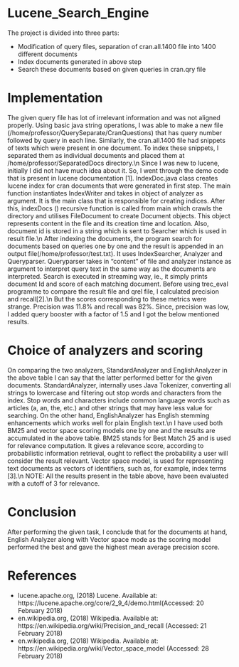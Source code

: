 # Lucene_Search_Engine

The project is divided into three parts: 
<ul>
<li>Modification of query files, separation of cran.all.1400 file into 1400 different documents 
<li>Index documents generated in above step
<li>Search these documents based on given queries in cran.qry file
</ul>

# Implementation

The given query file has lot of irrelevant information and was not aligned properly. Using basic java string operations, I was able to make a new file (/home/professor/QuerySeparate/CranQuestions) that has query number followed by query in each line. Similarly, the cran.all.1400 file had snippets of texts which were present in one document. To index these snippets, I separated them as individual documents and placed them at /home/professor/SeparatedDocs directory.\n
Since I was new to lucene, initially I did not have much idea about it. So, I went through the demo code that is present in lucene documentation [1]. IndexDoc.java class creates lucene index for cran documents that were generated in first step. The main function instantiates IndexWriter and takes in object of analyzer as argument. It is the main class that is responsible for creating indices. After this, indexDocs () recursive function is called from main which crawls the directory and utilises FileDocument to create Document objects. This object represents content in the file and its creation time and location. Also, document id is stored in a string which is sent to Searcher which is used in result file.\n
After indexing the documents, the program search for documents based on queries one by one and the result is appended in an output file(/home/professor/test.txt). It uses IndexSearcher, Analyzer and Queryparser. Queryparser takes in “content” of file and analyzer instance as argument to interpret query text in the same way as the documents are interpreted. Search is executed in streaming way, ie., it simply prints document Id and score of each matching document. Before using trec_eval programme to compare the result file and qrel file, I calculated precision and recall[2].\n
But the scores corresponding to these metrics were strange. Precision was 11.8% and recall was 82%. Since, precision was low, I added query booster with a factor of 1.5 and I got the below mentioned results.

# Choice of analyzers and scoring

On comparing the two analyzers, StandardAnalyzer and EnglishAnalyzer in the above table I can say that the latter performed better for the given documents. StandardAnalyzer, internally uses Java Tokenizer, converting all strings to lowercase and filtering out stop words and characters from the index. Stop words and characters include common language words such as articles (a, an, the, etc.) and other strings that may have less value for searching. On the other hand, EnglishAnalyzer has English stemming enhancements which works well for plain English text.\n
I have used both BM25 and vector space scoring models one by one and the results are accumulated in the above table. BM25 stands for Best Match 25 and is used for relevance computation. It gives a relevance score, according to probabilistic information retrieval, ought to reflect the probability a user will consider the result relevant. Vector space model, is used for representing text documents as vectors of identifiers, such as, for example, index terms [3].\n
NOTE: All the results present in the table above, have been evaluated with a cutoff of 3 for relevance.

# Conclusion

After performing the given task, I conclude that for the documents at hand, English Analyzer along with Vector space mode as the scoring model performed the best and gave the highest mean average precision score.

# References
<ul>
<li>lucene.apache.org, (2018) Lucene. Available at: https://lucene.apache.org/core/2_9_4/demo.html(Accessed: 20 February 2018)
<li>en.wikipedia.org, (2018) Wikipedia. Available at: https://en.wikipedia.org/wiki/Precision_and_recall (Accessed: 21 February 2018)
<li>en.wikipedia.org, (2018) Wikipedia. Available at: https://en.wikipedia.org/wiki/Vector_space_model
 (Accessed: 28 February 2018)

